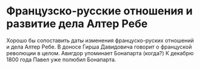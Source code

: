 # Французско-русские отношения и развитие дела Алтер Ребе #

Хорошо бы сопоставить даты изменения француско-руских отношений и дела Алтер Ребе.
В доносе Гирша Давидовича говорит о француской революции в целом.
Авигдор упоминает Бонапарта (когда?)
К декабрю 1800 года Павел уже полюбил Бонапарта.
